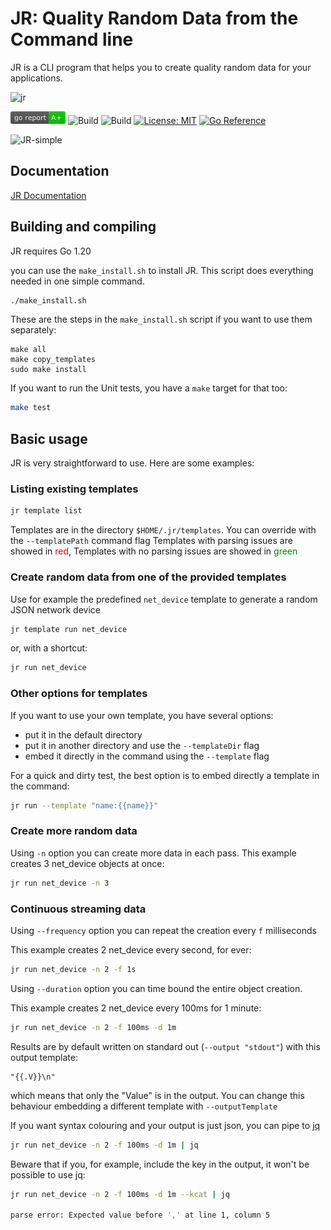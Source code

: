 # JR: Quality Random Data from the Command line

JR is a CLI program that helps you to create quality random data for your applications.

![jr](https://user-images.githubusercontent.com/89472/235927141-87632730-90d6-469f-97b0-8b638077dd4e.png)


[![img.png](images/goreport.png)](https://goreportcard.com/report/github.com/ugol/jr)
![Build](https://github.com/ugol/jr/actions/workflows/go-linux.yml/badge.svg)
![Build](https://github.com/ugol/jr/actions/workflows/go-mac.yml/badge.svg)
[![License: MIT](https://img.shields.io/badge/License-MIT-yellow.svg)](https://opensource.org/licenses/MIT)
[![Go Reference](https://pkg.go.dev/badge/github.com/ugol/jr.svg)](https://pkg.go.dev/github.com/ugol/jr)

![JR-simple](https://user-images.githubusercontent.com/89472/229626362-70ddc95d-1090-4746-a20a-fbffba4193cd.gif)

## Documentation

[JR Documentation](https://jrnd.io)

## Building and compiling

JR requires Go 1.20

you can use the `make_install.sh` to install JR. This script does everything needed in one simple command.

```bash
./make_install.sh
```

These are the steps in the `make_install.sh` script if you want to use them separately:

```shell
make all
make copy_templates
sudo make install
```

If you want to run the Unit tests, you have a `make` target for that too:

```bash
make test
```

## Basic usage

JR is very straightforward to use. Here are some examples:

### Listing existing templates
```bash
jr template list
````
Templates are in the directory `$HOME/.jr/templates`. You can override with the ```--templatePath``` command flag
Templates with parsing issues are showed in <font color='red'>red</font>, Templates with no parsing issues are showed in <font color='green'>green</font>

### Create random data from one of the provided templates

Use for example the predefined `net_device` template to generate a random JSON network device

```bash
jr template run net_device
````

or, with a shortcut:

```bash
jr run net_device
````

### Other options for templates

If you want to use your own template, you have several options:

- put it in the default directory
- put it in another directory and use the `--templateDir` flag
- embed it directly in the command using the `--template` flag

For a quick and dirty test, the best option is to embed directly a template in the command:

```bash
jr run --template "name:{{name}}"
```

### Create more random data 

Using `-n` option you can create more data in each pass. 
This example creates 3 net_device objects at once:

```bash
jr run net_device -n 3
```
### Continuous streaming data

Using `--frequency` option you can repeat the creation every `f` milliseconds

This example creates 2 net_device every second, for ever:

```bash
jr run net_device -n 2 -f 1s 
```

Using `--duration` option you can time bound the entire object creation.

This example creates 2 net_device every 100ms for 1 minute:

```bash
jr run net_device -n 2 -f 100ms -d 1m 
```

Results are by default written on standard out (`--output "stdout"`) with this output template:

```
"{{.V}}\n"
```

which means that only the "Value" is in the output. You can change this behaviour embedding a different template with `--outputTemplate`

If you want syntax colouring and your output is just json, you can pipe to [jq](https://jqlang.github.io/jq/)

```bash
jr run net_device -n 2 -f 100ms -d 1m | jq
```

Beware that if you, for example, include the key in the output, it won't be possible to use jq:

```bash
jr run net_device -n 2 -f 100ms -d 1m --kcat | jq

parse error: Expected value before ',' at line 1, column 5
```